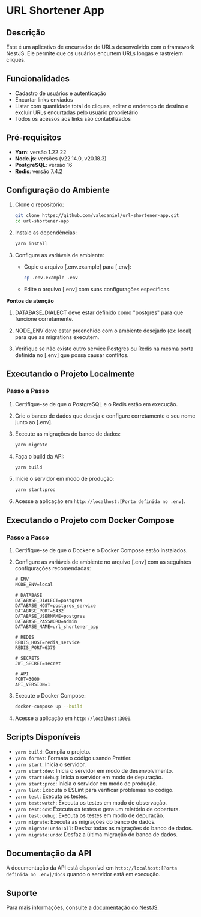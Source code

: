 # URL Shortener App

## Descrição

Este é um aplicativo de encurtador de URLs desenvolvido com o framework NestJS. Ele permite que os usuários encurtem URLs longas e rastreiem cliques.

## Funcionalidades

- Cadastro de usuários e autenticação
- Encurtar links enviados
- Listar com quantidade total de cliques, editar o endereço de destino e excluir URLs encurtadas pelo usuário proprietário
- Todos os acessos aos links são contabilizados

## Pré-requisitos

- **Yarn**: versão 1.22.22
- **Node.js**: versões (v22.14.0, v20.18.3)
- **PostgreSQL**: versão 16
- **Redis**: versão 7.4.2

## Configuração do Ambiente

1. Clone o repositório:

   ```bash
   git clone https://github.com/valedaniel/url-shortener-app.git
   cd url-shortener-app
   ```

2. Instale as dependências:

   ```bash
   yarn install
   ```

3. Configure as variáveis de ambiente:
   - Copie o arquivo [.env.example] para [.env]:
     ```bash
     cp .env.example .env
     ```
   - Edite o arquivo [.env] com suas configurações específicas.

**Pontos de atenção**

1. DATABASE_DIALECT deve estar definido como "postgres" para que funcione corretamente.

2. NODE_ENV deve estar preenchido com o ambiente desejado (ex: local) para que as migrations executem.

3. Verifique se não existe outro service Postgres ou Redis na mesma porta definida no [.env] que possa causar conflitos.

## Executando o Projeto Localmente

### Passo a Passo

1. Certifique-se de que o PostgreSQL e o Redis estão em execução.

2. Crie o banco de dados que deseja e configure corretamente o seu nome junto ao [.env].

3. Execute as migrações do banco de dados:

   ```bash
   yarn migrate
   ```

4. Faça o build da API:

   ```bash
   yarn build
   ```

5. Inicie o servidor em modo de produção:

   ```bash
   yarn start:prod
   ```

6. Acesse a aplicação em `http://localhost:[Porta definida no .env]`.

## Executando o Projeto com Docker Compose

### Passo a Passo

1. Certifique-se de que o Docker e o Docker Compose estão instalados.

2. Configure as variáveis de ambiente no arquivo [.env] com as seguintes configurações recomendadas:

   ```env
   # ENV
   NODE_ENV=local

   # DATABASE
   DATABASE_DIALECT=postgres
   DATABASE_HOST=postgres_service
   DATABASE_PORT=5432
   DATABASE_USERNAME=postgres
   DATABASE_PASSWORD=admin
   DATABASE_NAME=url_shortener_app

   # REDIS
   REDIS_HOST=redis_service
   REDIS_PORT=6379

   # SECRETS
   JWT_SECRET=secret

   # API
   PORT=3000
   API_VERSION=1
   ```

3. Execute o Docker Compose:

   ```bash
   docker-compose up --build
   ```

4. Acesse a aplicação em `http://localhost:3000`.

## Scripts Disponíveis

- `yarn build`: Compila o projeto.
- `yarn format`: Formata o código usando Prettier.
- `yarn start`: Inicia o servidor.
- `yarn start:dev`: Inicia o servidor em modo de desenvolvimento.
- `yarn start:debug`: Inicia o servidor em modo de depuração.
- `yarn start:prod`: Inicia o servidor em modo de produção.
- `yarn lint`: Executa o ESLint para verificar problemas no código.
- `yarn test`: Executa os testes.
- `yarn test:watch`: Executa os testes em modo de observação.
- `yarn test:cov`: Executa os testes e gera um relatório de cobertura.
- `yarn test:debug`: Executa os testes em modo de depuração.
- `yarn migrate`: Executa as migrações do banco de dados.
- `yarn migrate:undo:all`: Desfaz todas as migrações do banco de dados.
- `yarn migrate:undo`: Desfaz a última migração do banco de dados.

## Documentação da API

A documentação da API está disponível em `http://localhost:[Porta definida no .env]/docs` quando o servidor está em execução.

## Suporte

Para mais informações, consulte a [documentação do NestJS](https://docs.nestjs.com).
